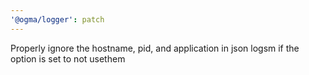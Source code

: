 ```yaml
---
'@ogma/logger': patch
---
```


Properly ignore the hostname, pid, and application in json logsm if the option is set to not usethem
